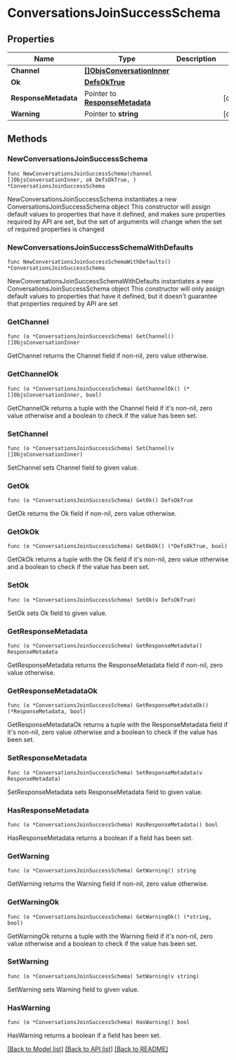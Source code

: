 # ConversationsJoinSuccessSchema

## Properties

Name | Type | Description | Notes
------------ | ------------- | ------------- | -------------
**Channel** | [**[]ObjsConversationInner**](ObjsConversationInner.md) |  | 
**Ok** | [**DefsOkTrue**](DefsOkTrue.md) |  | 
**ResponseMetadata** | Pointer to [**ResponseMetadata**](ResponseMetadata.md) |  | [optional] 
**Warning** | Pointer to **string** |  | [optional] 

## Methods

### NewConversationsJoinSuccessSchema

`func NewConversationsJoinSuccessSchema(channel []ObjsConversationInner, ok DefsOkTrue, ) *ConversationsJoinSuccessSchema`

NewConversationsJoinSuccessSchema instantiates a new ConversationsJoinSuccessSchema object
This constructor will assign default values to properties that have it defined,
and makes sure properties required by API are set, but the set of arguments
will change when the set of required properties is changed

### NewConversationsJoinSuccessSchemaWithDefaults

`func NewConversationsJoinSuccessSchemaWithDefaults() *ConversationsJoinSuccessSchema`

NewConversationsJoinSuccessSchemaWithDefaults instantiates a new ConversationsJoinSuccessSchema object
This constructor will only assign default values to properties that have it defined,
but it doesn't guarantee that properties required by API are set

### GetChannel

`func (o *ConversationsJoinSuccessSchema) GetChannel() []ObjsConversationInner`

GetChannel returns the Channel field if non-nil, zero value otherwise.

### GetChannelOk

`func (o *ConversationsJoinSuccessSchema) GetChannelOk() (*[]ObjsConversationInner, bool)`

GetChannelOk returns a tuple with the Channel field if it's non-nil, zero value otherwise
and a boolean to check if the value has been set.

### SetChannel

`func (o *ConversationsJoinSuccessSchema) SetChannel(v []ObjsConversationInner)`

SetChannel sets Channel field to given value.


### GetOk

`func (o *ConversationsJoinSuccessSchema) GetOk() DefsOkTrue`

GetOk returns the Ok field if non-nil, zero value otherwise.

### GetOkOk

`func (o *ConversationsJoinSuccessSchema) GetOkOk() (*DefsOkTrue, bool)`

GetOkOk returns a tuple with the Ok field if it's non-nil, zero value otherwise
and a boolean to check if the value has been set.

### SetOk

`func (o *ConversationsJoinSuccessSchema) SetOk(v DefsOkTrue)`

SetOk sets Ok field to given value.


### GetResponseMetadata

`func (o *ConversationsJoinSuccessSchema) GetResponseMetadata() ResponseMetadata`

GetResponseMetadata returns the ResponseMetadata field if non-nil, zero value otherwise.

### GetResponseMetadataOk

`func (o *ConversationsJoinSuccessSchema) GetResponseMetadataOk() (*ResponseMetadata, bool)`

GetResponseMetadataOk returns a tuple with the ResponseMetadata field if it's non-nil, zero value otherwise
and a boolean to check if the value has been set.

### SetResponseMetadata

`func (o *ConversationsJoinSuccessSchema) SetResponseMetadata(v ResponseMetadata)`

SetResponseMetadata sets ResponseMetadata field to given value.

### HasResponseMetadata

`func (o *ConversationsJoinSuccessSchema) HasResponseMetadata() bool`

HasResponseMetadata returns a boolean if a field has been set.

### GetWarning

`func (o *ConversationsJoinSuccessSchema) GetWarning() string`

GetWarning returns the Warning field if non-nil, zero value otherwise.

### GetWarningOk

`func (o *ConversationsJoinSuccessSchema) GetWarningOk() (*string, bool)`

GetWarningOk returns a tuple with the Warning field if it's non-nil, zero value otherwise
and a boolean to check if the value has been set.

### SetWarning

`func (o *ConversationsJoinSuccessSchema) SetWarning(v string)`

SetWarning sets Warning field to given value.

### HasWarning

`func (o *ConversationsJoinSuccessSchema) HasWarning() bool`

HasWarning returns a boolean if a field has been set.


[[Back to Model list]](../README.md#documentation-for-models) [[Back to API list]](../README.md#documentation-for-api-endpoints) [[Back to README]](../README.md)


